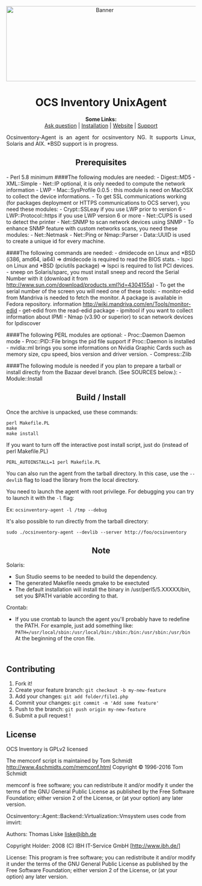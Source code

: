 <p align="center">
  <img src="http://www.ocsinventory-ng.org/wp-content/uploads/2016/09/banniere-ocs.png" height=200 width=508 alt="Banner">
</p>

<h1 align="center">OCS Inventory UnixAgent</h1>
<p align="center">
  <b>Some Links:</b><br>
  <a href="http://ask.ocsinventory-ng.org">Ask question</a> |
  <a href="#COMMING_SOON_STAY_CONNECTED">Installation</a> |
  <a href="http://www.ocsinventory-ng.org/?utm_source=github-ocs">Website</a> |
  <a href="https://www.factorfx.com/?utm_source=github-ocs">Support</a>
</p>

<p align='justify'>
  Ocsinventory-Agent is an agent for ocsinventory NG. It supports Linux,
  Solaris and AIX. *BSD support is in progress.
</p>




<h2 align="center">Prerequisites</h2>
- Perl 5.8 minimum
  ####The following modules are needed:
    - Digest::MD5
    - XML::Simple
    - Net::IP optional, it is only needed to compute the network information
    - LWP
    - Mac::SysProfile 0.0.5 : this module is need on MacOSX to collect the device informations.
    - To get SSL communications working (for packages deployment or HTTPS communications to OCS server), you need these modules:
      - Crypt::SSLeay if you use LWP prior to version 6
      - LWP::Protocol::https if you use LWP version 6 or more
    - Net::CUPS is used to detect the printer
    - Net::SNMP to scan network devices using SNMP
    - To enhance SNMP feature with custom networks scans, you need these modules:
      - Net::Netmask
      - Net::Ping or Nmap::Parser
    - Data::UUID is used to create a unique id for every machine.
      
  ####The following commands are needed:
    - dmidecode on Linux and *BSD (i386, amd64, ia64) => dmidecode is required to read the BIOS stats.
    - lspci on Linux and *BSD (pciutils package) => lspci is required to list PCI devices.
    - sneep on Solaris/sparc, you must install sneep and record the Serial Number with it (download it from http://www.sun.com/download/products.xml?id=4304155a)
    - To get the serial number of the screen you will need one of these tools:
      - monitor-edid from Mandriva is needed to fetch the monitor. A package is available in Fedora repository. information http://wiki.mandriva.com/en/Tools/monitor-edid
      - get-edid from the read-edid package
    - ipmitool if you want to collect information about IPMI
    - Nmap (v3.90 or superior) to scan network devices for Ipdiscover
    
  ####The following PERL modules are optional:
    - Proc::Daemon Daemon mode
    - Proc::PID::File brings the pid file support if Proc::Daemon is installed
    - nvidia::ml brings you some informations on Nvidia Graphic Cards such as memory size, cpu speed, bios version and driver version.
    - Compress::Zlib

  ####The following module is needed if you plan to prepare a tarball or install directly from the Bazaar devel branch. (See SOURCES below.):
    - Module::Install

<h2 align="center">Build / Install</h2>

Once the archive is unpacked, use these commands:

```
perl Makefile.PL
make
make install
```
If you want to turn off the interactive post install script, just do (instead of perl Makefile.PL)
```
PERL_AUTOINSTALL=1 perl Makefile.PL
```

You can also run the agent from the tarball directory. In this case, use the `--devlib` flag to load the library from the local directory.


You need to launch the agent with root privilege. For debugging you can try to launch it with the `-l` flag:

Ex: `ocsinventory-agent -l /tmp --debug`

It's also possible to run directly from the tarball directory:

`sudo ./ocsinventory-agent --devlib --server http://foo/ocsinventory`

<h2 align="center">Note</h2>

Solaris:
  - Sun Studio seems to be needed to build the dependency.
  - The generated Makefile needs gmake to be exectuted
  - The default installation will install the binary in /usr/perl5/5.XXXXX/bin, set you $PATH variable according to that.

Crontab:
  - If you use crontab to launch the agent you'll probably have to redefine the PATH. For example, just add something like: `PATH=/usr/local/sbin:/usr/local/bin:/sbin:/bin:/usr/sbin:/usr/bin` At the beginning of the cron file.

<br />

## Contributing

1. Fork it!
2. Create your feature branch: `git checkout -b my-new-feature`
3. Add your changes: `git add folder/file1.php`
4. Commit your changes: `git commit -m 'Add some feature'`
5. Push to the branch: `git push origin my-new-feature`
6. Submit a pull request !

## License

OCS Inventory is GPLv2 licensed

The memconf script is maintained by Tom Schmidt
http://www.4schmidts.com/memconf.html
Copyright © 1996-2016 Tom Schmidt

memconf is free software; you can redistribute it and/or modify it under the terms of the GNU General Public License 
as published by the Free Software Foundation; either version 2 of the License, or (at your option) any later version.

Ocsinventory::Agent::Backend::Virtualization::Vmsystem uses code from imvirt:

Authors:
  Thomas Liske <liske@ibh.de>

Copyright Holder:
  2008 (C) IBH IT-Service GmbH [http://www.ibh.de/]

License: This program is free software; you can redistribute it and/or modify it under the terms of the GNU General Public License as published by the Free Software Foundation; either version 2 of the License, or (at your option) any later version.
